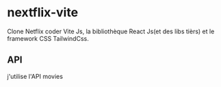 # nextflix-vite

Clone Netflix coder Vite Js, la bibliothèque React Js(et des libs tièrs) et le framework CSS TailwindCss.

## API

j'utilise l'API movies
